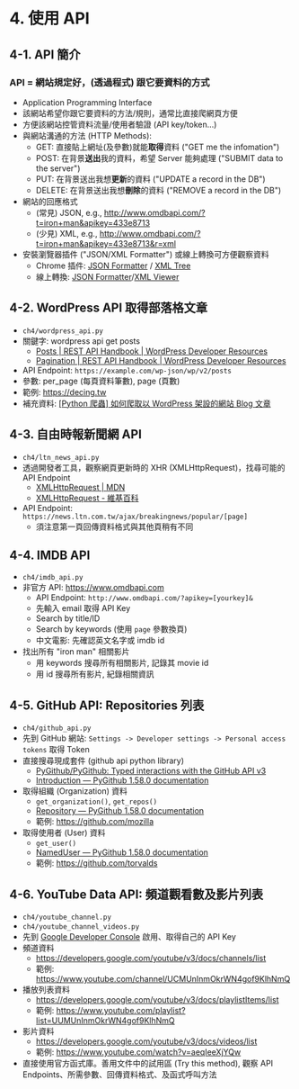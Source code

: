 # 4. 使用 API

## 4-1. API 簡介

### API = 網站規定好，(透過程式) 跟它要資料的方式

* Application Programming Interface
* 該網站希望你跟它要資料的方法/規則，通常比直接爬網頁方便
* 方便該網站控管資料流量/使用者驗證 (API key/token...)
* 與網站溝通的方法 (HTTP Methods):
  * GET: 直接貼上網址(及參數)就能**取得**資料 ("GET me the infomation")
  * POST: 在背景**送出**我的資料，希望 Server 能夠處理 ("SUBMIT data to the server") 
  * PUT: 在背景送出我想**更新**的資料 ("UPDATE a record in the DB")
  * DELETE: 在背景送出我想**刪除**的資料 ("REMOVE a record in the DB")
* 網站的回應格式
  * (常見) JSON, e.g., http://www.omdbapi.com/?t=iron+man&apikey=433e8713
  * (少見) XML, e.g., http://www.omdbapi.com/?t=iron+man&apikey=433e8713&r=xml
* 安裝瀏覽器插件 ("JSON/XML Formatter") 或線上轉換可方便觀察資料
    * Chrome 插件: [JSON Formatter](https://chrome.google.com/webstore/detail/json-formatter/bcjindcccaagfpapjjmafapmmgkkhgoa) / [XML Tree](https://chrome.google.com/webstore/detail/xml-tree/gbammbheopgpmaagmckhpjbfgdfkpadb)
    * 線上轉換: [JSON Formatter](https://jsonformatter.org)/[XML Viewer](http://codebeautify.org/xmlviewer)

## 4-2. WordPress API 取得部落格文章

* `ch4/wordpress_api.py`
* 關鍵字: wordpress api get posts
  * [Posts | REST API Handbook | WordPress Developer Resources](https://developer.wordpress.org/rest-api/reference/posts/)
  * [Pagination | REST API Handbook | WordPress Developer Resources](https://developer.wordpress.org/rest-api/using-the-rest-api/pagination/)
* API Endpoint: `https://example.com/wp-json/wp/v2/posts`
* 參數: per_page (每頁資料筆數), page (頁數)
* 範例: https://decing.tw
* 補充資料: [[Python 爬蟲] 如何爬取以 WordPress 架設的網站 Blog 文章](https://compthinking.dev/posts/wordpress-post-crawler-in-python)

## 4-3. 自由時報新聞網 API

* `ch4/ltn_news_api.py`
* 透過開發者工具，觀察網頁更新時的 XHR (XMLHttpRequest)，找尋可能的 API Endpoint
  * [XMLHttpRequest | MDN](https://developer.mozilla.org/en-US/docs/Glossary/XMLHttpRequest)
  * [XMLHttpRequest - 維基百科](https://zh.wikipedia.org/wiki/XMLHttpRequest)
* API Endpoint: `https://news.ltn.com.tw/ajax/breakingnews/popular/[page]`  
  * 須注意第一頁回傳資料格式與其他頁稍有不同

## 4-4. IMDB API

* `ch4/imdb_api.py`
* 非官方 API: https://www.omdbapi.com
  * API Endpoint: `http://www.omdbapi.com/?apikey=[yourkey]&`
  * 先輸入 email 取得 API Key
  * Search by title/ID
  * Search by keywords (使用 `page` 參數換頁)
  * 中文電影: 先確認英文名字或 imdb id
* 找出所有 "iron man" 相關影片
  * 用 keywords 搜尋所有相關影片, 記錄其 movie id
  * 用 id 搜尋所有影片, 紀錄相關資訊

## 4-5. GitHub API: Repositories 列表

* `ch4/github_api.py`
* 先到 GitHub 網站: `Settings -> Developer settings -> Personal access tokens` 取得 Token
* 直接搜尋現成套件 (github api python library)
  * [PyGithub/PyGithub: Typed interactions with the GitHub API v3](https://github.com/PyGithub/PyGithub)
  * [Introduction — PyGithub 1.58.0 documentation](https://pygithub.readthedocs.io/en/latest/introduction.html)
* 取得組織 (Organization) 資料
  * `get_organization()`, `get_repos()`
  * [Repository — PyGithub 1.58.0 documentation](https://pygithub.readthedocs.io/en/latest/github_objects/Repository.html)
  * 範例: https://github.com/mozilla
* 取得使用者 (User) 資料
  * `get_user()`
  * [NamedUser — PyGithub 1.58.0 documentation](https://pygithub.readthedocs.io/en/latest/github_objects/NamedUser.html)
  * 範例: https://github.com/torvalds
  
## 4-6. YouTube Data API: 頻道觀看數及影片列表

* `ch4/youtube_channel.py`
* `ch4/youtube_channel_videos.py`
* 先到 [Google Developer Console](https://console.developers.google.com/) 啟用、取得自己的 API Key
* 頻道資料
  * https://developers.google.com/youtube/v3/docs/channels/list
  * 範例: https://www.youtube.com/channel/UCMUnInmOkrWN4gof9KlhNmQ
* 播放列表資料
  * https://developers.google.com/youtube/v3/docs/playlistItems/list
  * 範例: https://www.youtube.com/playlist?list=UUMUnInmOkrWN4gof9KlhNmQ
* 影片資料
  * https://developers.google.com/youtube/v3/docs/videos/list
  * 範例: https://www.youtube.com/watch?v=aeqIeeXjYQw
* 直接使用官方函式庫。善用文件中的試用區 (Try this method), 觀察 API Endpoints、所需參數、回傳資料格式、及函式呼叫方法